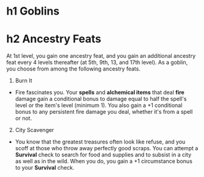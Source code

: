 # h1 Goblins
# h2 Ancestry Feats

At 1st level, you gain one ancestry feat, and you gain an additional ancestry feat every 4 levels thereafter (at 5th, 9th, 13, and 17th level). As a goblin, you choose from among the following ancestry feats.

1. Burn It
  * Fire fascinates you.  Your **spells** and **alchemical items** that deal **fire** damage gain a conditional bonus to damage equal to half the spell's level or the item's level (minimum 1). You also gain a +1 conditional bonus to any persistent fire damage you deal, whether it's from a spell or not.
2.  City Scavenger
  *  You know that the greatest treasures often look like refuse, and you scoff at those who throw away perfectly good scraps.  You can attempt a **Survival** check to search for food and supplies and to subsist in a city as well as in the wild.  When you do, you gain a +1 circumstance bonus to your **Survival** check.
